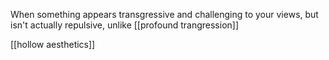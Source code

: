When something appears transgressive and challenging to your views, but isn't actually repulsive, unlike [[profound trangression]]

[[hollow aesthetics]]
